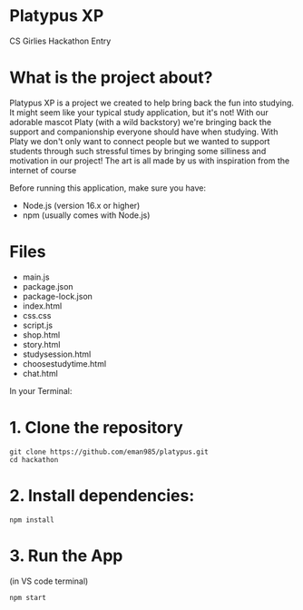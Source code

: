 # Platypus XP
CS Girlies Hackathon Entry

# What is the project about?
Platypus XP is a project we created to help bring back the fun into studying. It might seem like your typical study application, but it's not! With our adorable mascot Platy (with a wild backstory) we're bringing back the support and companionship everyone should have when studying. With Platy we don't only want to connect people but we wanted to support students through such stressful times by bringing some silliness and motivation in our project! The art is all made by us with inspiration from the internet of course

Before running this application, make sure you have:
 - Node.js (version 16.x or higher)
 - npm (usually comes with Node.js)

# Files
- main.js
- package.json
- package-lock.json
- index.html
- css.css
- script.js
- shop.html
- story.html
- studysession.html
- choosestudytime.html
- chat.html

In your Terminal:
# 1. Clone the repository
 ```
git clone https://github.com/eman985/platypus.git
cd hackathon
```
# 2. Install dependencies:
   ```
   npm install
   ```
# 3. Run the App
   (in VS code terminal)
   ```
   npm start
   ```
